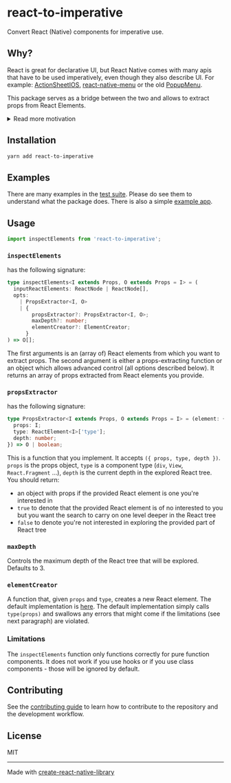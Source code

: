 # react-to-imperative

Convert React (Native) components for imperative use.

## Why?

React is great for declarative UI, but React Native comes with many apis that have to be used imperatively, even though they also describe UI.
For example: [ActionSheetIOS](https://reactnative.dev/docs/next/actionsheetios), [react-native-menu](https://github.com/react-native-menu/menu) or the old [PopupMenu](https://github.com/facebook/react-native/blob/6fa51e0c47413b8886b0ed04e4b909ca12b2717c/Libraries/ReactNative/NativeUIManager.js#L112).

This package serves as a bridge between the two and allows to extract props from React Elements.

<details>
  <summary>Read more motivation</summary>

Consider an example: In order to pass the right params to the imperative api of `ActionSheet`, you'll have to create array of string for the button titles. That can get quite tedious, for example:

```tsx
const titles: Array<string> = [];
if (user.isAdmin) {
  titles.push('Delete');
}
if (user.isModerator) {
  titles.push('Ban');
}
if (user.isAuthor) {
  titles.push('Edit');
}

showActionSheetWithOptions(
  {
    options: labels,
  },
  (selectedIndex) => {
    if (buttonIndex === 0) {
      // delete
    } else if (buttonIndex === 1) {
      // ban
    } else if (buttonIndex === 2) {
      // edit
    }
  }
);
```

Notice how we have a mutated array, the not-too-explicit relation between the `selectedIndex` and the corresponding `labels`, and multiple `if`s. We could refactor and make the code better, but it would still be imperative.

Let's take a look at how this could look when rendered with React Native. You'll notice that the code is cleaner: no need to mutate arrays, there is no hidden relationship between the `selectedIndex` and the corresponding `labels`, and there are no `if` statements.

```tsx
const buttonElements = (
  <>
    {user.isAdmin && (
      <Button
        title="Delete"
        onPress={() => {
          // delete
        }}
      />
    )}
    {user.isModerator && (
      <Button
        title="Ban"
        onPress={() => {
          // ban
        }}
      />
    )}
    {user.isAuthor && (
      <Button
        title="Edit"
        onPress={() => {
          // edit
        }}
      />
    )}
  </>
);
```

This package aims to combine the two approaches, because the second one is cleaner and easier to read but we still need to use the imperative apis of React Native.

With `react-to-imperative`, the code would look like this:

```tsx
const extractedProps = inspectElements(buttonElements, ({ props, type }) => {
  if (type === React.Fragment) {
    // if the element is a Fragment, return true to continue traversing deeper. The children (Buttons) will be covered by the next iteration.
    return true;
  }
  if (type === Button) {
    // we're interested in the titles and onPress handlers
    return { title: props.title, onPress: props.onPress };
  }
  return false; // ignore other components
});
const titles = extractedProps.map((props) => props.title);

showActionSheetWithOptions(
  {
    options: titles,
  },
  (selectedIndex) => {
    if (selectedIndex === undefined) {
      return;
    }
    const onPress = extractedProps[selectedIndex]?.onPress;
    onPress?.();
  }
);
```

</details>

## Installation

```sh
yarn add react-to-imperative
```

## Examples

There are many examples in the [test suite](./src/__tests__/index.test.tsx). Please do see them to understand what the package does. There is also a simple [example app](./example/src/App.tsx).

## Usage

```ts
import inspectElements from 'react-to-imperative';
```

### `inspectElements`

has the following signature:

```ts
type inspectElements<I extends Props, O extends Props = I> = (
  inputReactElements: ReactNode | ReactNode[],
  opts:
    | PropsExtractor<I, O>
    | {
        propsExtractor?: PropsExtractor<I, O>;
        maxDepth?: number;
        elementCreator?: ElementCreator;
      }
) => O[];
```

The first arguments is an (array of) React elements from which you want to extract props. The second argument is either a props-extracting function or an object which allows advanced control (all options described below). It returns an array of props extracted from React elements you provide.

### `propsExtractor`

has the following signature:

```ts
type PropsExtractor<I extends Props, O extends Props = I> = (element: {
  props: I;
  type: ReactElement<I>['type'];
  depth: number;
}) => O | boolean;
```

This is a function that you implement. It accepts `({ props, type, depth })`. `props` is the props object, `type` is a component type (`div`, `View`, `React.Fragment` ...), `depth` is the current depth in the explored React tree. You should return:

- an object with props if the provided React element is one you're interested in
- `true` to denote that the provided React element is of no interested to you but you want the search to carry on one level deeper in the React tree
- `false` to denote you're not interested in exploring the provided part of React tree

### `maxDepth`

Controls the maximum depth of the React tree that will be explored. Defaults to 3.

### `elementCreator`

A function that, given `props` and `type`, creates a new React element. The default implementation is [here](./src/index.ts#L103). The default implementation simply calls `type(props)` and swallows any errors that might come if the limitations (see next paragraph) are violated.

### Limitations

The `inspectElements` function only functions correctly for pure function components. It does not work if you use hooks or if you use class components - those will be ignored by default.

## Contributing

See the [contributing guide](CONTRIBUTING.md) to learn how to contribute to the repository and the development workflow.

## License

MIT

---

Made with [create-react-native-library](https://github.com/callstack/react-native-builder-bob)
